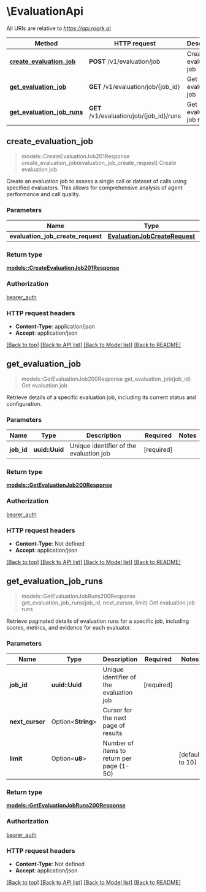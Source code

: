 # \EvaluationApi

All URIs are relative to *https://api.roark.ai*

Method | HTTP request | Description
------------- | ------------- | -------------
[**create_evaluation_job**](EvaluationApi.md#create_evaluation_job) | **POST** /v1/evaluation/job | Create evaluation job
[**get_evaluation_job**](EvaluationApi.md#get_evaluation_job) | **GET** /v1/evaluation/job/{job_id} | Get evaluation job
[**get_evaluation_job_runs**](EvaluationApi.md#get_evaluation_job_runs) | **GET** /v1/evaluation/job/{job_id}/runs | Get evaluation job runs



## create_evaluation_job

> models::CreateEvaluationJob201Response create_evaluation_job(evaluation_job_create_request)
Create evaluation job

Create an evaluation job to assess a single call or dataset of calls using specified evaluators. This allows for comprehensive analysis of agent performance and call quality.

### Parameters


Name | Type | Description  | Required | Notes
------------- | ------------- | ------------- | ------------- | -------------
**evaluation_job_create_request** | [**EvaluationJobCreateRequest**](EvaluationJobCreateRequest.md) |  | [required] |

### Return type

[**models::CreateEvaluationJob201Response**](create_evaluation_job_201_response.md)

### Authorization

[bearer_auth](../README.md#bearer_auth)

### HTTP request headers

- **Content-Type**: application/json
- **Accept**: application/json

[[Back to top]](#) [[Back to API list]](../README.md#documentation-for-api-endpoints) [[Back to Model list]](../README.md#documentation-for-models) [[Back to README]](../README.md)


## get_evaluation_job

> models::GetEvaluationJob200Response get_evaluation_job(job_id)
Get evaluation job

Retrieve details of a specific evaluation job, including its current status and configuration.

### Parameters


Name | Type | Description  | Required | Notes
------------- | ------------- | ------------- | ------------- | -------------
**job_id** | **uuid::Uuid** | Unique identifier of the evaluation job | [required] |

### Return type

[**models::GetEvaluationJob200Response**](get_evaluation_job_200_response.md)

### Authorization

[bearer_auth](../README.md#bearer_auth)

### HTTP request headers

- **Content-Type**: Not defined
- **Accept**: application/json

[[Back to top]](#) [[Back to API list]](../README.md#documentation-for-api-endpoints) [[Back to Model list]](../README.md#documentation-for-models) [[Back to README]](../README.md)


## get_evaluation_job_runs

> models::GetEvaluationJobRuns200Response get_evaluation_job_runs(job_id, next_cursor, limit)
Get evaluation job runs

Retrieve paginated details of evaluation runs for a specific job, including scores, metrics, and evidence for each evaluator.

### Parameters


Name | Type | Description  | Required | Notes
------------- | ------------- | ------------- | ------------- | -------------
**job_id** | **uuid::Uuid** | Unique identifier of the evaluation job | [required] |
**next_cursor** | Option<**String**> | Cursor for the next page of results |  |
**limit** | Option<**u8**> | Number of items to return per page (1-50) |  |[default to 10]

### Return type

[**models::GetEvaluationJobRuns200Response**](get_evaluation_job_runs_200_response.md)

### Authorization

[bearer_auth](../README.md#bearer_auth)

### HTTP request headers

- **Content-Type**: Not defined
- **Accept**: application/json

[[Back to top]](#) [[Back to API list]](../README.md#documentation-for-api-endpoints) [[Back to Model list]](../README.md#documentation-for-models) [[Back to README]](../README.md)


